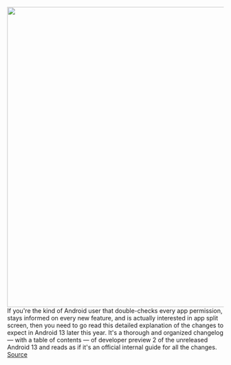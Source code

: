<img src='https://cdn.vox-cdn.com/thumbor/CO8gDJMNu2_hZVJPpS43lpiZQ5w=/0x0:2040x1360/1200x800/filters:focal(857x517:1183x843)/cdn.vox-cdn.com/uploads/chorus_image/image/70755494/cfaulkner_211004_4791_0002.0.jpg' width='700px' /><br/>
If you're the kind of Android user that double-checks every app permission, stays informed on every new feature, and is actually interested in app split screen, then you need to go read this detailed explanation of the changes to expect in Android 13 later this year. It's a thorough and organized changelog — with a table of contents — of developer preview 2 of the unreleased Android 13 and reads as if it's an official internal guide for all the changes.
<a href='https://www.theverge.com/2022/4/15/23027396/android-13-developer-preview-deep-dive-changes-go-read-this'> Source <a/>